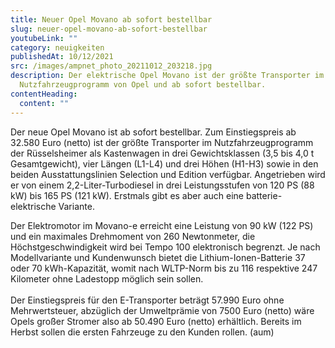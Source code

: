 ```yaml
---
title: Neuer Opel Movano ab sofort bestellbar
slug: neuer-opel-movano-ab-sofort-bestellbar
youtubeLink: ""
category: neuigkeiten
publishedAt: 10/12/2021
src: /images/ampnet_photo_20211012_203218.jpg
description: Der elektrische Opel Movano ist der größte Transporter im
  Nutzfahrzeugprogramm von Opel und ab sofort bestellbar.
contentHeading:
  content: ""
---
```

Der neue Opel Movano ist ab sofort bestellbar. Zum Einstiegspreis ab 32.580 Euro (netto) ist der größte Transporter im Nutzfahrzeugprogramm der Rüsselsheimer als Kastenwagen in drei Gewichtsklassen (3,5 bis 4,0 t Gesamtgewicht), vier Längen (L1-L4) und drei Höhen (H1-H3) sowie in den beiden Ausstattungslinien Selection und Edition verfügbar. Angetrieben wird er von einem 2,2-Liter-Turbodiesel in drei Leistungsstufen von 120 PS (88 kW) bis 165 PS (121 kW). Erstmals gibt es aber auch eine batterie-elektrische Variante.

Der Elektromotor im Movano-e erreicht eine Leistung von 90 kW (122 PS) und ein maximales Drehmoment von 260 Newtonmeter, die Höchstgeschwindigkeit wird bei Tempo 100 elektronisch begrenzt. Je nach Modellvariante und Kundenwunsch bietet die Lithium-Ionen-Batterie 37 oder 70 kWh-Kapazität, womit nach WLTP-Norm bis zu 116 respektive 247 Kilometer ohne Ladestopp möglich sein sollen.\
\
Der Einstiegspreis für den E-Transporter beträgt 57.990 Euro ohne Mehrwertsteuer, abzüglich der Umweltprämie von 7500 Euro (netto) wäre Opels großer Stromer also ab 50.490 Euro (netto) erhältlich. Bereits im Herbst sollen die ersten Fahrzeuge zu den Kunden rollen. (aum)